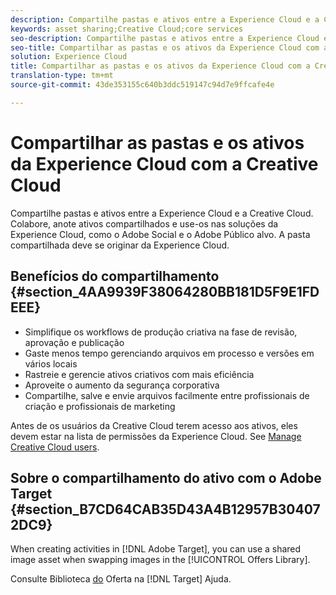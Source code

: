 ```yaml
---
description: Compartilhe pastas e ativos entre a Experience Cloud e a Creative Cloud. Colabore, anote ativos compartilhados e use-os nas soluções da Experience Cloud, como o Adobe Social e o Adobe Público alvo. A pasta compartilhada deve se originar da Experience Cloud.
keywords: asset sharing;Creative Cloud;core services
seo-description: Compartilhe pastas e ativos entre a Experience Cloud e a Creative Cloud. Colabore, anote ativos compartilhados e use-os nas soluções da Experience Cloud, como o Adobe Social e o Adobe Público alvo. A pasta compartilhada deve se originar da Experience Cloud.
seo-title: Compartilhar as pastas e os ativos da Experience Cloud com a Creative Cloud
solution: Experience Cloud
title: Compartilhar as pastas e os ativos da Experience Cloud com a Creative Cloud
translation-type: tm+mt
source-git-commit: 43de353155c640b3ddc519147c94d7e9ffcafe4e

---
```



# Compartilhar as pastas e os ativos da Experience Cloud com a Creative Cloud

Compartilhe pastas e ativos entre a Experience Cloud e a Creative Cloud. Colabore, anote ativos compartilhados e use-os nas soluções da Experience Cloud, como o Adobe Social e o Adobe Público alvo. A pasta compartilhada deve se originar da Experience Cloud.

## Benefícios do compartilhamento {#section_4AA9939F38064280BB181D5F9E1FDEEE}

* Simplifique os workflows de produção criativa na fase de revisão, aprovação e publicação
* Gaste menos tempo gerenciando arquivos em processo e versões em vários locais
* Rastreie e gerencie ativos criativos com mais eficiência
* Aproveite o aumento da segurança corporativa
* Compartilhe, salve e envie arquivos facilmente entre profissionais de criação e profissionais de marketing

Antes de os usuários da Creative Cloud terem acesso aos ativos, eles devem estar na lista de permissões da Experience Cloud. See [Manage Creative Cloud users](../experience-cloud-assets/t-admin-add-cc-user.md#task_F36D4F1D49B44F09A54F7371810D2752).

## Sobre o compartilhamento do ativo com o Adobe Target {#section_B7CD64CAB35D43A4B12957B304072DC9}

When creating activities in [!DNL Adobe Target], you can use a shared image asset when swapping images in the [!UICONTROL Offers Library].

Consulte Biblioteca [do](https://docs.adobe.com/help/en/target/using/experiences/offers/manage-content.html) Oferta na [!DNL Target] Ajuda.
